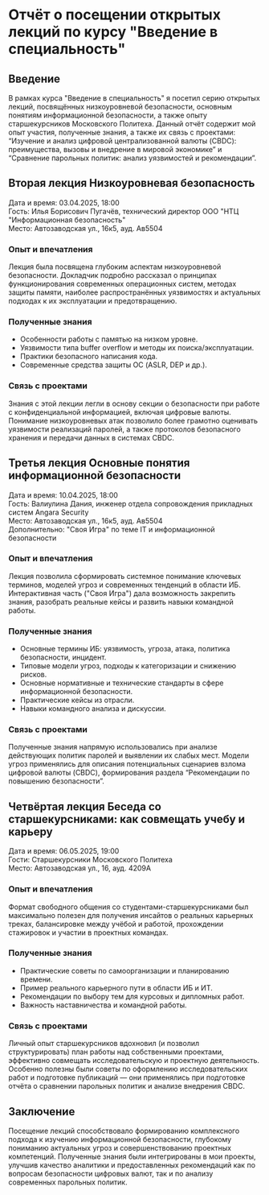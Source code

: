 # Отчёт о посещении открытых лекций по курсу "Введение в специальность"

## Введение

В рамках курса "Введение в специальность" я посетил серию открытых лекций, посвящённых низкоуровневой безопасности, основным понятиям информационной безопасности, а также опыту старшекурсников Московского Политеха. Данный отчёт содержит мой опыт участия, полученные знания, а также их связь с проектами:  
“Изучение и анализ цифровой централизованной валюты (CBDC): преимущества, вызовы и внедрение в мировой экономике”  и  “Cравнение парольных политик: анализ уязвимостей и рекомендации”.


## Вторая лекция Низкоуровневая безопасность

Дата и время: 03.04.2025, 18:00  
Гость: Илья Борисович Пугачёв, технический директор ООО "НТЦ "Информационная безопасность"  
Место: Автозаводская ул., 16к5, ауд. Ав5504

### Опыт и впечатления

Лекция была посвящена глубоким аспектам низкоуровневой безопасности. Докладчик подробно рассказал о принципах функционирования современных операционных систем, методах защиты памяти, наиболее распространённых уязвимостях и актуальных подходах к их эксплуатации и предотвращению.

### Полученные знания

- Особенности работы с памятью на низком уровне.
- Уязвимости типа buffer overflow и методы их поиска/эксплуатации.
- Практики безопасного написания кода.
- Современные средства защиты ОС (ASLR, DEP и др.).

### Связь с проектами

Знания с этой лекции легли в основу секции о безопасности при работе с конфиденциальной информацией, включая цифровые валюты. Понимание низкоуровневых атак позволило более грамотно оценивать уязвимости реализаций паролей, а также протоколов безопасного хранения и передачи данных в системах CBDC.


## Третья лекция Основные понятия информационной безопасности

Дата и время: 10.04.2025, 18:00  
Гость: Валиулина Дания, инженер отдела сопровождения прикладных систем Angara Security  
Место: Автозаводская ул., 16к5, ауд. Ав5504  
Дополнительно: "Своя Игра" по теме IT и информационной безопасности

### Опыт и впечатления

Лекция позволила сформировать системное понимание ключевых терминов, моделей угроз и современных тенденций в области ИБ. Интерактивная часть ("Своя Игра") дала возможность закрепить знания, разобрать реальные кейсы и развить навыки командной работы.

### Полученные знания

- Основные термины ИБ: уязвимость, угроза, атака, политика безопасности, инцидент.
- Типовые модели угроз, подходы к категоризации и снижению рисков.
- Основные нормативные и технические стандарты в сфере информационной безопасности.
- Практические кейсы из отрасли.
- Навыки командного анализа и дискуссии.

### Связь с проектами

Полученные знания напрямую использовались при анализе действующих политик паролей и выявлении их слабых мест. Модели угроз применялись для описания потенциальных сценариев взлома цифровой валюты (CBDC), формирования раздела “Рекомендации по повышению безопасности”.


## Четвёртая лекция Беседа со старшекурсниками: как совмещать учебу и карьеру

Дата и время: 06.05.2025, 19:00  
Гости: Старшекурсники Московского Политеха  
Место: Автозаводская ул., 16, ауд. 4209А

### Опыт и впечатления

Формат свободного общения со студентами-старшекурсниками был максимально полезен для получения инсайтов о реальных карьерных треках, балансировке между учёбой и работой, прохождении стажировок и участии в проектных командах.

### Полученные знания

- Практические советы по самоорганизации и планированию времени.
- Пример реального карьерного пути в области ИБ и ИТ.
- Рекомендации по выбору тем для курсовых и дипломных работ.
- Важность наставничества и командной работы.

### Связь с проектами

Личный опыт старшекурсников вдохновил (и позволил структурировать) план работы над собственными проектами, эффективно совмещать исследовательскую и проектную деятельность. Особенно полезны были советы по оформлению исследовательских работ и подготовке публикаций — они применялись при подготовке отчёта о сравнении парольных политик и анализе внедрения CBDC.


## Заключение
Посещение лекций способствовало формированию комплексного подхода к изучению информационной безопасности, глубокому пониманию актуальных угроз и совершенствованию проектных компетенций. Полученные знания были интегрированы в мои проекты, улучшив качество аналитики и предоставленных рекомендаций как по вопросам безопасности цифровых валют, так и по анализу современных парольных политик.
